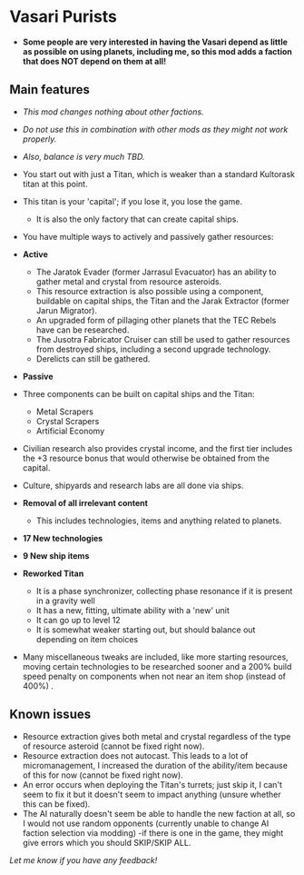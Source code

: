 # Vasari Purists

- **Some people are very interested in having the Vasari depend as little as possible on using planets, including me, so this mod adds a faction that does NOT depend on them at all!**

## Main features

- *This mod changes nothing about other factions.*
- *Do not use this in combination with other mods as they might not work properly.*
- *Also, balance is very much TBD.*
- You start out with just a Titan, which is weaker than a standard Kultorask titan at this point.
- This titan is your 'capital'; if you lose it, you lose the game.
    - It is also the only factory that can create capital ships.

- You have multiple ways to actively and passively gather resources:
- **Active**
    - The Jaratok Evader (former Jarrasul Evacuator) has an ability to gather metal and crystal from resource asteroids.
    - This resource extraction is also possible using a component, buildable on capital ships, the Titan and the Jarak Extractor (former Jarun Migrator).
    - An upgraded form of pillaging other planets that the TEC Rebels have can be researched.
    - The Jusotra Fabricator Cruiser can still be used to gather resources from destroyed ships, including a second upgrade technology.
    - Derelicts can still be gathered.
- **Passive**
- Three components can be built on capital ships and the Titan:
    - Metal Scrapers
    - Crystal Scrapers
    - Artificial Economy

- Civilian research also provides crystal income, and the first tier includes the +3 resource bonus that would otherwise be obtained from the capital.

- Culture, shipyards and research labs are all done via ships.

- **Removal of all irrelevant content**
    - This includes technologies, items and anything related to planets.

- **17 New technologies**

- **9 New ship items**

- **Reworked Titan**
	- It is a phase synchronizer, collecting phase resonance if it is present in a gravity well
    - It has a new, fitting, ultimate ability with a 'new' unit
    - It can go up to level 12
    - It is somewhat weaker starting out, but should balance out depending on item choices

- Many miscellaneous tweaks are included, like more starting resources, moving certain technologies to be researched sooner and a 200% build speed penalty on components when not near an item shop (instead of 400%) .

## Known issues
- Resource extraction gives both metal and crystal regardless of the type of resource asteroid (cannot be fixed right now).
- Resource extraction does not autocast. This leads to a lot of micromanagement, I increased the duration of the ability/item because of this for now (cannot be fixed right now).
- An error occurs when deploying the Titan's turrets; just skip it, I can't seem to fix it but it doesn't seem to impact anything (unsure whether this can be fixed).
- The AI naturally doesn't seem be able to handle the new faction at all, so I would not use random opponents (currently unable to change AI faction selection via modding) -if there is one in the game, they might give errors which you should SKIP/SKIP ALL.

*Let me know if you have any feedback!*